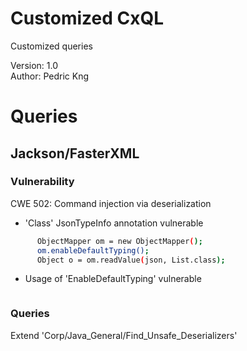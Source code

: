 Customized CxQL
===============

Customized queries

Version:  1.0  
Author:   Pedric Kng

# Queries

## Jackson/FasterXML

### Vulnerability
CWE 502: Command injection via deserialization
- 'Class' JsonTypeInfo annotation vulnerable

```bash
      ObjectMapper om = new ObjectMapper();
      om.enableDefaultTyping();
      Object o = om.readValue(json, List.class);
```

- Usage of 'EnableDefaultTyping' vulnerable

```bash
```

### Queries
Extend 'Corp/Java_General/Find_Unsafe_Deserializers'

